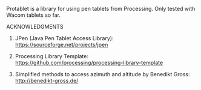 Protablet is a library for using pen tablets from Processing. Only tested with Wacom tablets so far.

ACKNOWLEDGMENTS

1) JPen (Java Pen Tablet Access Library):
https://sourceforge.net/projects/jpen

2) Processing Library Template:
https://github.com/processing/processing-library-template

3) Simplified methods to access azimuth and altitude by Benedikt Gross: 
http://benedikt-gross.de/